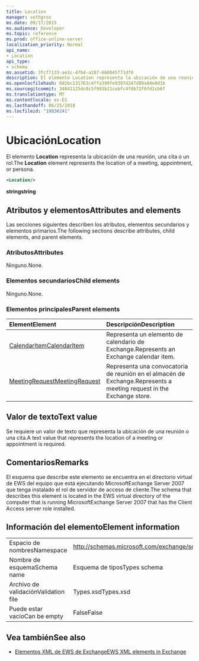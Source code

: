```yaml
---
title: Location
manager: sethgros
ms.date: 09/17/2015
ms.audience: Developer
ms.topic: reference
ms.prod: office-online-server
localization_priority: Normal
api_name:
- Location
api_type:
- schema
ms.assetid: 3fcf7133-ae1c-47b4-a187-660045f71df0
description: El elemento Location representa la ubicación de una reunión, una cita o un rol.
ms.openlocfilehash: 0d2bc131763c4ffa399fe9397d247d89a84e0d1b
ms.sourcegitcommit: 34041125dc8c5f993b21cebfc4f8b72f0fd2cb6f
ms.translationtype: MT
ms.contentlocale: es-ES
ms.lasthandoff: 06/25/2018
ms.locfileid: "19836241"
---
```

# <a name="location"></a><span data-ttu-id="4b956-103">Ubicación</span><span class="sxs-lookup"><span data-stu-id="4b956-103">Location</span></span>

<span data-ttu-id="4b956-104">El elemento **Location** representa la ubicación de una reunión, una cita o un rol.</span><span class="sxs-lookup"><span data-stu-id="4b956-104">The **Location** element represents the location of a meeting, appointment, or persona.</span></span> 
  
```xml
<Location/>
```

 <span data-ttu-id="4b956-105">**string**</span><span class="sxs-lookup"><span data-stu-id="4b956-105">**string**</span></span>
## <a name="attributes-and-elements"></a><span data-ttu-id="4b956-106">Atributos y elementos</span><span class="sxs-lookup"><span data-stu-id="4b956-106">Attributes and elements</span></span>

<span data-ttu-id="4b956-107">Las secciones siguientes describen los atributos, elementos secundarios y elementos primarios.</span><span class="sxs-lookup"><span data-stu-id="4b956-107">The following sections describe attributes, child elements, and parent elements.</span></span>
  
### <a name="attributes"></a><span data-ttu-id="4b956-108">Atributos</span><span class="sxs-lookup"><span data-stu-id="4b956-108">Attributes</span></span>

<span data-ttu-id="4b956-109">Ninguno.</span><span class="sxs-lookup"><span data-stu-id="4b956-109">None.</span></span>
  
### <a name="child-elements"></a><span data-ttu-id="4b956-110">Elementos secundarios</span><span class="sxs-lookup"><span data-stu-id="4b956-110">Child elements</span></span>

<span data-ttu-id="4b956-111">Ninguno.</span><span class="sxs-lookup"><span data-stu-id="4b956-111">None.</span></span>
  
### <a name="parent-elements"></a><span data-ttu-id="4b956-112">Elementos principales</span><span class="sxs-lookup"><span data-stu-id="4b956-112">Parent elements</span></span>

|<span data-ttu-id="4b956-113">**Element**</span><span class="sxs-lookup"><span data-stu-id="4b956-113">**Element**</span></span>|<span data-ttu-id="4b956-114">**Descripción**</span><span class="sxs-lookup"><span data-stu-id="4b956-114">**Description**</span></span>|
|:-----|:-----|
|[<span data-ttu-id="4b956-115">CalendarItem</span><span class="sxs-lookup"><span data-stu-id="4b956-115">CalendarItem</span></span>](calendaritem.md) <br/> |<span data-ttu-id="4b956-116">Representa un elemento de calendario de Exchange.</span><span class="sxs-lookup"><span data-stu-id="4b956-116">Represents an Exchange calendar item.</span></span>  <br/> |
|[<span data-ttu-id="4b956-117">MeetingRequest</span><span class="sxs-lookup"><span data-stu-id="4b956-117">MeetingRequest</span></span>](meetingrequest.md) <br/> |<span data-ttu-id="4b956-118">Representa una convocatoria de reunión en el almacén de Exchange.</span><span class="sxs-lookup"><span data-stu-id="4b956-118">Represents a meeting request in the Exchange store.</span></span>  <br/> |
   
## <a name="text-value"></a><span data-ttu-id="4b956-119">Valor de texto</span><span class="sxs-lookup"><span data-stu-id="4b956-119">Text value</span></span>

<span data-ttu-id="4b956-120">Se requiere un valor de texto que representa la ubicación de una reunión o una cita.</span><span class="sxs-lookup"><span data-stu-id="4b956-120">A text value that represents the location of a meeting or appointment is required.</span></span>
  
## <a name="remarks"></a><span data-ttu-id="4b956-121">Comentarios</span><span class="sxs-lookup"><span data-stu-id="4b956-121">Remarks</span></span>

<span data-ttu-id="4b956-122">El esquema que describe este elemento se encuentra en el directorio virtual de EWS del equipo que está ejecutando MicrosoftExchange Server 2007 que tenga instalado el rol de servidor de acceso de cliente.</span><span class="sxs-lookup"><span data-stu-id="4b956-122">The schema that describes this element is located in the EWS virtual directory of the computer that is running MicrosoftExchange Server 2007 that has the Client Access server role installed.</span></span>
  
## <a name="element-information"></a><span data-ttu-id="4b956-123">Información del elemento</span><span class="sxs-lookup"><span data-stu-id="4b956-123">Element information</span></span>

|||
|:-----|:-----|
|<span data-ttu-id="4b956-124">Espacio de nombres</span><span class="sxs-lookup"><span data-stu-id="4b956-124">Namespace</span></span>  <br/> |http://schemas.microsoft.com/exchange/services/2006/types  <br/> |
|<span data-ttu-id="4b956-125">Nombre de esquema</span><span class="sxs-lookup"><span data-stu-id="4b956-125">Schema name</span></span>  <br/> |<span data-ttu-id="4b956-126">Esquema de tipos</span><span class="sxs-lookup"><span data-stu-id="4b956-126">Types schema</span></span>  <br/> |
|<span data-ttu-id="4b956-127">Archivo de validación</span><span class="sxs-lookup"><span data-stu-id="4b956-127">Validation file</span></span>  <br/> |<span data-ttu-id="4b956-128">Types.xsd</span><span class="sxs-lookup"><span data-stu-id="4b956-128">Types.xsd</span></span>  <br/> |
|<span data-ttu-id="4b956-129">Puede estar vacío</span><span class="sxs-lookup"><span data-stu-id="4b956-129">Can be empty</span></span>  <br/> |<span data-ttu-id="4b956-130">False</span><span class="sxs-lookup"><span data-stu-id="4b956-130">False</span></span>  <br/> |
   
## <a name="see-also"></a><span data-ttu-id="4b956-131">Vea también</span><span class="sxs-lookup"><span data-stu-id="4b956-131">See also</span></span>



- [<span data-ttu-id="4b956-132">Elementos XML de EWS de Exchange</span><span class="sxs-lookup"><span data-stu-id="4b956-132">EWS XML elements in Exchange</span></span>](ews-xml-elements-in-exchange.md)

